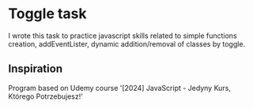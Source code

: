 # Toggle task
I wrote this task to practice javascript skills related to simple functions creation, addEventLister, dynamic addition/removal of classes by toggle.  


## Inspiration
Program based on Udemy course '[2024] JavaScript - Jedyny Kurs, Którego Potrzebujesz!'
